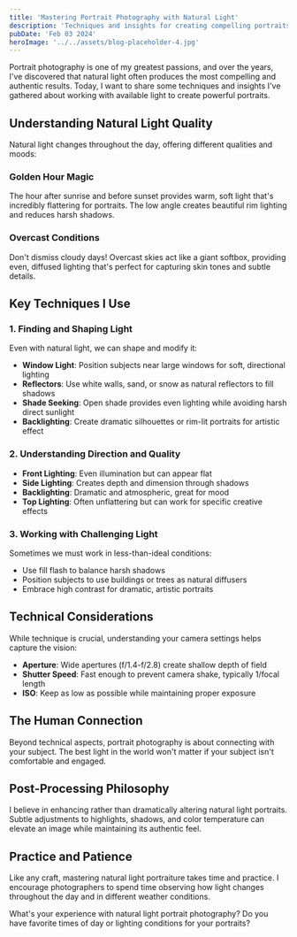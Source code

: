 ```yaml
---
title: 'Mastering Portrait Photography with Natural Light'
description: 'Techniques and insights for creating compelling portraits using available light and understanding how to shape it for dramatic effect'
pubDate: 'Feb 03 2024'
heroImage: '../../assets/blog-placeholder-4.jpg'
---
```


Portrait photography is one of my greatest passions, and over the years, I've discovered that natural light often produces the most compelling and authentic results. Today, I want to share some techniques and insights I've gathered about working with available light to create powerful portraits.

## Understanding Natural Light Quality

Natural light changes throughout the day, offering different qualities and moods:

### Golden Hour Magic
The hour after sunrise and before sunset provides warm, soft light that's incredibly flattering for portraits. The low angle creates beautiful rim lighting and reduces harsh shadows.

### Overcast Conditions
Don't dismiss cloudy days! Overcast skies act like a giant softbox, providing even, diffused lighting that's perfect for capturing skin tones and subtle details.

## Key Techniques I Use

### 1. Finding and Shaping Light

Even with natural light, we can shape and modify it:

- **Window Light**: Position subjects near large windows for soft, directional lighting
- **Reflectors**: Use white walls, sand, or snow as natural reflectors to fill shadows
- **Shade Seeking**: Open shade provides even lighting while avoiding harsh direct sunlight
- **Backlighting**: Create dramatic silhouettes or rim-lit portraits for artistic effect

### 2. Understanding Direction and Quality

- **Front Lighting**: Even illumination but can appear flat
- **Side Lighting**: Creates depth and dimension through shadows
- **Backlighting**: Dramatic and atmospheric, great for mood
- **Top Lighting**: Often unflattering but can work for specific creative effects

### 3. Working with Challenging Light

Sometimes we must work in less-than-ideal conditions:

- Use fill flash to balance harsh shadows
- Position subjects to use buildings or trees as natural diffusers
- Embrace high contrast for dramatic, artistic portraits

## Technical Considerations

While technique is crucial, understanding your camera settings helps capture the vision:

- **Aperture**: Wide apertures (f/1.4-f/2.8) create shallow depth of field
- **Shutter Speed**: Fast enough to prevent camera shake, typically 1/focal length
- **ISO**: Keep as low as possible while maintaining proper exposure

## The Human Connection

Beyond technical aspects, portrait photography is about connecting with your subject. The best light in the world won't matter if your subject isn't comfortable and engaged.

## Post-Processing Philosophy

I believe in enhancing rather than dramatically altering natural light portraits. Subtle adjustments to highlights, shadows, and color temperature can elevate an image while maintaining its authentic feel.

## Practice and Patience

Like any craft, mastering natural light portraiture takes time and practice. I encourage photographers to spend time observing how light changes throughout the day and in different weather conditions.

What's your experience with natural light portrait photography? Do you have favorite times of day or lighting conditions for your portraits?
